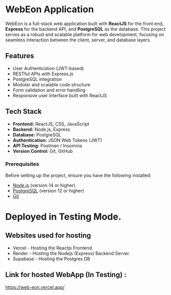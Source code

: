 # WebEon Application

WebEon is a full-stack web application built with **ReactJS** for the front end, **Express** for the backend API, and **PostgreSQL** as the database. This project serves as a robust and scalable platform for web development, focusing on seamless interaction between the client, server, and database layers.

## Features

- User Authentication (JWT-based)
- RESTful APIs with Express.js
- PostgreSQL integration
- Modular and scalable code structure
- Form validation and error handling
- Responsive user interface built with ReactJS

## Tech Stack

- **Frontend:** ReactJS, CSS, JavaScript
- **Backend:** Node.js, Express
- **Database:** PostgreSQL
- **Authentication:** JSON Web Tokens (JWT)
- **API Testing:** Postman / Insomnia
- **Version Control:** Git, GitHub


### Prerequisites

Before setting up the project, ensure you have the following installed:

- [Node.js](https://nodejs.org/en/) (version 14 or higher)
- [PostgreSQL](https://www.postgresql.org/download/) (version 12 or higher)
- [Git](https://git-scm.com/)


# Deployed in Testing Mode.

## Websites used for hosting

- Vercel - Hosting the Reactjs Frontend.
- Render - Hosting the Nodejs (Express) Backend Server.
- Supabase - Hosting the Postgres DB

## Link for hosted WebApp (In Testing) : 

https://web-eon.vercel.app/



